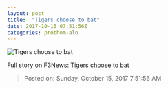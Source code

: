 ```yaml
---
layout: post
title:  "Tigers choose to bat"
date: 2017-10-15 07:51:56Z
categories: prothom-alo
---
```


![Tigers choose to bat](http://en.prothom-alo.com/contents/cache/images/1200x630x1/uploads/media/2016/12/26/23c1d157e5aecee33e2db1bc75969a3b-BD-Cricket-Team.jpg?jadewits_media_id=125047)




Full story on F3News: [Tigers choose to bat](http://www.f3nws.com/n/3hF4jE)

> Posted on: Sunday, October 15, 2017 7:51:56 AM
